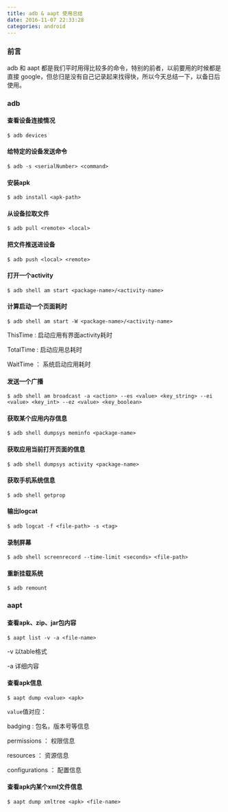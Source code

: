 ```yaml
---
title: adb & aapt 使用总结
date: 2016-11-07 22:33:28
categories: android
---
```

### 前言
adb 和 aapt 都是我们平时用得比较多的命令，特别的前者，以前要用的时候都是直接 google，但总归是没有自己记录起来找得快，所以今天总结一下，以备日后使用。<!-- more -->

### adb

#### 查看设备连接情况
    $ adb devices

#### 给特定的设备发送命令
    $ adb -s <serialNumber> <command>

#### 安装apk
    $ adb install <apk-path>

#### 从设备拉取文件
    $ adb pull <remote> <local>

#### 把文件推送进设备
    $ adb push <local> <remote>

#### 打开一个activity
    $ adb shell am start <package-name>/<activity-name>

#### 计算启动一个页面耗时
    $ adb shell am start -W <package-name>/<activity-name>
ThisTime : 启动应用有界面activity耗时

TotalTime : 启动应用总耗时

WaitTime ： 系统启动应用耗时

#### 发送一个广播
    $ adb shell am broadcast -a <action> --es <value> <key_string> --ei <value> <key_int> --ez <value> <key_boolean>

#### 获取某个应用内存信息
    $ adb shell dumpsys meminfo <package-name>

#### 获取应用当前打开页面的信息
    $ adb shell dumpsys activity <package-name>

#### 获取手机系统信息
    $ adb shell getprop

#### 输出logcat
    $ adb logcat -f <file-path> -s <tag>

#### 录制屏幕
    $ adb shell screenrecord --time-limit <seconds> <file-path>

#### 重新挂载系统
    $ adb remount

### aapt

#### 查看apk、zip、jar包内容
    $ aapt list -v -a <file-name>
-v 以table格式

-a 详细内容

#### 查看apk信息
    $ aapt dump <value> <apk>
`value`值对应：

badging : 包名，版本号等信息

permissions ： 权限信息

resources ： 资源信息

configurations ： 配置信息

#### 查看apk内某个xml文件信息
    $ aapt dump xmltree <apk> <file-name>
